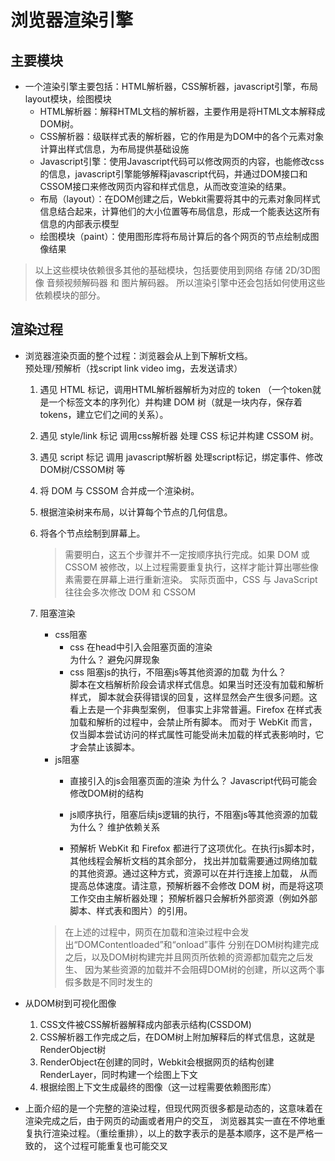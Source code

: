 # 浏览器渲染引擎
## 主要模块
* 一个渲染引擎主要包括：HTML解析器，CSS解析器，javascript引擎，布局layout模块，绘图模块
	* HTML解析器：解释HTML文档的解析器，主要作用是将HTML文本解释成DOM树。
	* CSS解析器：级联样式表的解析器，它的作用是为DOM中的各个元素对象计算出样式信息，为布局提供基础设施
	* Javascript引擎：使用Javascript代码可以修改网页的内容，也能修改css的信息，javascript引擎能够解释javascript代码，并通过DOM接口和CSSOM接口来修改网页内容和样式信息，从而改变渲染的结果。
	* 布局（layout）：在DOM创建之后，Webkit需要将其中的元素对象同样式信息结合起来，计算他们的大小位置等布局信息，形成一个能表达这所有信息的内部表示模型
	* 绘图模块（paint）：使用图形库将布局计算后的各个网页的节点绘制成图像结果

>以上这些模块依赖很多其他的基础模块，包括要使用到网络 存储 2D/3D图像 音频视频解码器 和 图片解码器。
>所以渲染引擎中还会包括如何使用这些依赖模块的部分。
	
## 渲染过程
* 浏览器渲染页面的整个过程：浏览器会从上到下解析文档。  
  预处理/预解析（找script link video img，去发送请求）
	1. 遇见 HTML 标记，调用HTML解析器解析为对应的 token （一个token就是一个标签文本的序列化）并构建 DOM 树（就是一块内存，保存着tokens，建立它们之间的关系）。
  2. 遇见 style/link 标记 调用css解析器 处理 CSS 标记并构建 CSSOM 树。
  3. 遇见 script 标记 调用 javascript解析器 处理script标记，绑定事件、修改DOM树/CSSOM树 等
  4. 将 DOM 与 CSSOM 合并成一个渲染树。
  5. 根据渲染树来布局，以计算每个节点的几何信息。
  6. 将各个节点绘制到屏幕上。
   
        >需要明白，这五个步骤并不一定按顺序执行完成。如果 DOM 或 CSSOM 被修改，以上过程需要重复执行，这样才能计算出哪些像素需要在屏幕上进行重新渲染。
        >实际页面中，CSS 与 JavaScript 往往会多次修改 DOM 和 CSSOM

	7. 阻塞渲染		
		* css阻塞
			* css 在head中引入会阻塞页面的渲染	
				为什么？
					避免闪屏现象												
			* css 阻塞js的执行，不阻塞js等其他资源的加载	
				为什么？											
					脚本在文档解析阶段会请求样式信息。如果当时还没有加载和解析样式，
					脚本就会获得错误的回复，这样显然会产生很多问题。这看上去是一个非典型案例，
					但事实上非常普遍。Firefox 在样式表加载和解析的过程中，会禁止所有脚本。
					而对于 WebKit 而言，仅当脚本尝试访问的样式属性可能受尚未加载的样式表影响时，它才会禁止该脚本。
		* js阻塞
			* 直接引入的js会阻塞页面的渲染
				为什么？
					Javascript代码可能会修改DOM树的结构
			* js顺序执行，阻塞后续js逻辑的执行，不阻塞js等其他资源的加载
				为什么？
					维护依赖关系
						
			* 预解析
					WebKit 和 Firefox 都进行了这项优化。在执行js脚本时，其他线程会解析文档的其余部分，
					找出并加载需要通过网络加载的其他资源。通过这种方式，资源可以在并行连接上加载，
					从而提高总体速度。请注意，预解析器不会修改 DOM 树，而是将这项工作交由主解析器处理；
					预解析器只会解析外部资源（例如外部脚本、样式表和图片）的引用。
					
		>在上述的过程中，网页在加载和渲染过程中会发出“DOMContentloaded”和“onload”事件
		>分别在DOM树构建完成之后，以及DOM树构建完并且网页所依赖的资源都加载完之后发生、
		>因为某些资源的加载并不会阻碍DOM树的创建，所以这两个事假多数是不同时发生的
	
* 从DOM树到可视化图像
	1) CSS文件被CSS解析器解释成内部表示结构(CSSDOM)
	2) CSS解析器工作完成之后，在DOM树上附加解释后的样式信息，这就是RenderObject树
	3) RenderObject在创建的同时，Webkit会根据网页的结构创建RenderLayer，同时构建一个绘图上下文
	4) 根据绘图上下文生成最终的图像（这一过程需要依赖图形库）
		 

* 上面介绍的是一个完整的渲染过程，但现代网页很多都是动态的，这意味着在渲染完成之后，由于网页的动画或者用户的交互，
	浏览器其实一直在不停地重复执行渲染过程。（重绘重排），以上的数字表示的是基本顺序，这不是严格一致的，
	这个过程可能重复也可能交叉

	
	
	

			
	  
